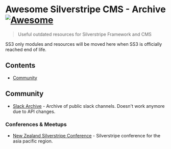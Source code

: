 # Awesome Silverstripe CMS - Archive[![Awesome](https://awesome.re/badge.svg)](https://awesome.re)

> Useful outdated resources for Silverstripe Framework and CMS

SS3 only modules and resources will be moved here when SS3 is officially reached end of life.

## Contents
<!-- PLEASE USE `doctoc --maxlevel 3 README.md` TO KEEP THE TOC TO AN APPROPRIATE SIZE -->
<!-- START doctoc generated TOC please keep comment here to allow auto update -->
<!-- DON'T EDIT THIS SECTION, INSTEAD RE-RUN doctoc TO UPDATE -->


- [Community](#community)

<!-- END doctoc generated TOC please keep comment here to allow auto update -->

## Community
- [Slack Archive](https://slackarchive.silverstripe.org) - Archive of public slack channels. Doesn't work anymore due to API changes.
### Conferences & Meetups
- [New Zealand Silverstripe Conference](https://stripecon.nz/) - Silverstripe conference for the asia pacific region.
